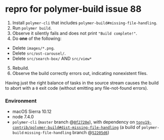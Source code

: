 # repro for polymer-build issue 88

 1. Install `polymer-cli` that includes `polymer-build#missing-file-handling`.
 2. Run `polymer build`.
 3. Observe it silently fails and does not print `"Build complete!"`.
 4. Do **one** of the following:
   * Delete `images/*.png`.
   * Delete `src/ost-carousel/`.
   * Delete `src/search-box/` AND `src/view*`
 5. Rebuild.
 6. Observe the build correctly errors out, indicating nonexistent files.

Having just the right balance of tasks in the source stream causes the build to abort with a `0` exit code (without emitting any file-not-found errors).

### Environment

 * macOS Sierra 10.12
 * node 7.4.0
 * `polymer-cli` (`master` branch @[`0f2720e`](https://github.com/Polymer/polymer-cli/commit/0f2720e)), with dependency on [`tony19-contrib/polymer-build#dist-missing-file-handling`](https://github.com/tony19-contrib/polymer-build/commit/848526a14f095842675da568142f6c7267ef8387) (a build of `polymer-build` `missing-file-handling` branch @[`52205d6`](https://github.com/Polymer/polymer-build/commit/52205d64a0ef26fd0403f6b6a6b8aee10cbeccdc))

